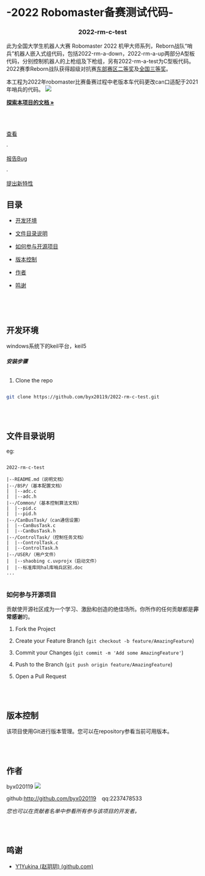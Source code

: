 # -2022 Robomaster备赛测试代码-


<!-- PROJECT SHIELDS -->



<h3  align="center">2022-rm-c-test</h3>

<p  align="center">

此为全国大学生机器人大赛 Robomaster 2022 机甲大师系列，Reborn战队“哨兵”机器人嵌入式组代码，包括2022-rm-a-down，2022-rm-a-up两部分A型板代码，分别控制机器人的上枪组及下枪组，另有2022-rm-a-test为C型板代码。2022赛季Reborn战队获得超级对抗赛[东部赛区二等奖](https://www.robomaster.com/zh-CN/resource/pages/announcement/1463)及[全国三等奖](https://www.robomaster.com/zh-CN/resource/pages/announcement/1477)。

本工程为2022年robomaster比赛备赛过程中老版本车代码更改can口适配于2021年哨兵的代码。
![](https://rm-static.djicdn.com/tem/55708/428eaaef4b6ba1632310756119837520.png)
<br  />

<a  href="https://github.com/byx020119/2022-rm-c-test"><strong>探索本项目的文档 »</strong></a>

<br  />

<br  />

<a  href="https://github.com/byx020119/2022-rm-c-test">查看</a>

·

<a  href="https://github.com/byx020119/2022-rm-c-test/issues">报告Bug</a>

·

<a  href="https://github.com/byx020119/2022-rm-c-test/issues">提出新特性</a>

</p>  

</p>


## 目录

  

- [开发环境](#开发环境)

- [文件目录说明](#文件目录说明)

- [如何参与开源项目](#如何参与开源项目)

- [版本控制](#版本控制)

- [作者](#作者)

- [鸣谢](#鸣谢)

  <br>
</br>

## 开发环境

windows系统下的keil平台，keil5
  

###### **安装步骤**


1. Clone the repo

```sh

git clone https://github.com/byx20119/2022-rm-c-test.git

```
<br>
</br>
  

## 文件目录说明

eg:

  

```

2022-rm-c-test

|--README.md（说明文档）
|--/BSP/（基本配置文档）
|  |--adc.c
|  |--adc.h
|--/Common/（基本控制算法文档）
|  |--pid.c
|  |--pid.h
|--/CanBusTask/（can通信设置）
|  |--CanBusTask.c
|  |--CanBusTask.h
|--/ControlTask/（控制任务文档）
|  |--ControlTask.c
|  |--ControlTask.h
|--/USER/（用户文件）
|  |--shaobing c.uvprojx（启动文件）
|  |--标准库同hal库哨兵区别.doc
...
 

```


### 如何参与开源项目

  

贡献使开源社区成为一个学习、激励和创造的绝佳场所。你所作的任何贡献都是**非常感谢**的。

  
  

1. Fork the Project

2. Create your Feature Branch (`git checkout -b feature/AmazingFeature`)

3. Commit your Changes (`git commit -m 'Add some AmazingFeature'`)

4. Push to the Branch (`git push origin feature/AmazingFeature`)

5. Open a Pull Request

  <br>
</br>
  
  

## 版本控制

  

该项目使用Git进行版本管理。您可以在repository参看当前可用版本。

  <br>
</br>

## 作者

  

byx020119
![](https://avatars.githubusercontent.com/u/92295993?s=48&v=4)

  

github:http://github.com/byx020119 &ensp; qq:2237478533

  

*您也可以在贡献者名单中参看所有参与该项目的开发者。*
  
  <br>
</br>

## 鸣谢


- [Y1Yukina (赵玥玥) (github.com)](https://github.com/Y1Yukina)


<!-- links -->


<!--stackedit_data:
eyJoaXN0b3J5IjpbLTIwMjIxNzYzNzksMTIyMjgyNjk2OCwyMT
EwMDgzNzY0XX0=
-->